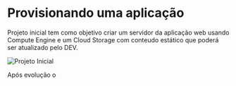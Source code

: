 # Provisionando uma aplicação

Projeto inicial tem como objetivo criar um servidor da aplicação web usando Compute Engine e um Cloud Storage com conteudo estático que poderá ser atualizado pelo DEV.

![Projeto Inicial](https://github.com/brunogenerali/images/blob/main/curso%20gcp%20alura/Projeto-inicial.png?raw=true)

<!-- <img src="https://github.com/brunogenerali/images/blob/main/curso%20gcp%20alura/Projeto-inicial.png?raw=true" alt="Projeto Inicial" style="width=100px;"> -->

Após evolução o
